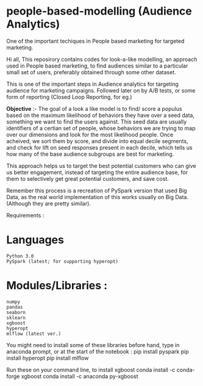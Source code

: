 # people-based-modelling (Audience Analytics)
One of the important techiques in People based marketing for targeted marketing.

Hi all, This reposirory contains codes for look-a-like modelling, an approach used in People based marketing, to find audiences similar to a particular small set of users, preferably obtained through some other dataset.

This is one of the important steps in Audience analytics for targeting audience for marketing campaigns. Followed later on by A/B tests, or some form of reporting (Closed Loop Reporting, for eg.)

**Objective** :- 
The goal of a look a like model is to find/ score a populus based on the maximum likelihood of behaviors they have over a seed data, something we want to find the users against. This seed data are usually identifiers of a certian set of people, whose behaviors we are trying to map over our dimensions and look for the most likelihood people. Once acheived, we sort them by score, and divide into equal decile segments, and check for lift on seed responses present in each decile, which tells us how many of the base audience subgroups are best for marketing.

This approach helps us to target the best potential customers who can give us better engagement, instead of targeting the entire audience base, for them to selectively get great potential customers, and save cost.

Remember this process is a recreation of PySpark version that used Big Data, as the real world implementation of this works usually on Big Data.
(Although they are pretty similar).


Requirements :
  # Languages
    Python 3.0
    PySpark (latest; for supporting hyperopt)

  # Modules/Libraries :
    numpy
    pandas
    seaborn
    sklearn
    xgboost
    hyperopt
    mlflow (latest ver.)

You might need to install some of these libraries before hand, type in anaconda prompt, or at the start of the notebook :
  pip install pyspark
  pip install hyperopt
  pip install mlflow

Run these on your command line, to install xgboost
  conda install -c conda-forge xgboost
  conda install -c anaconda py-xgboost
